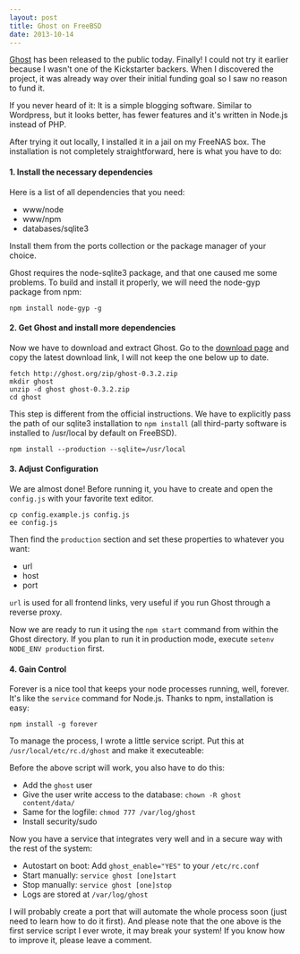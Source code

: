 ```yaml
---
layout: post
title: Ghost on FreeBSD
date: 2013-10-14
---
```

[Ghost](http://ghost.org) has been released to the public today. Finally! I could not try it earlier because I wasn't one of the Kickstarter backers. When I discovered the project, it was already way over their initial funding goal so I saw no reason to fund it.

If you never heard of it: It is a simple blogging software. Similar to Wordpress, but it looks better, has fewer features and it's written in Node.js instead of PHP.

After trying it out locally, I installed it in a jail on my FreeNAS box. The installation is not completely straightforward, here is what you have to do:

#### 1. Install the necessary dependencies

Here is a list of all dependencies that you need:

 * www/node
 * www/npm
 * databases/sqlite3

Install them from the ports collection or the package manager of your choice.

Ghost requires the node-sqlite3 package, and that one caused me some problems. To build and install it properly, we will need the node-gyp package from npm:

	npm install node-gyp -g

#### 2. Get Ghost and install more dependencies
Now we have to download and extract Ghost. Go to the [download page](http://ghost.org/download/) and copy the latest download link, I will not keep the one below up to date.

    fetch http://ghost.org/zip/ghost-0.3.2.zip
    mkdir ghost
    unzip -d ghost ghost-0.3.2.zip
    cd ghost


This step is different from the official instructions. We have to explicitly pass the path of our sqlite3 installation to `npm install` (all third-party software is installed to /usr/local by default on FreeBSD).

	npm install --production --sqlite=/usr/local

#### 3. Adjust Configuration

We are almost done! Before running it, you have to create and open the `config.js` with your favorite text editor.

    cp config.example.js config.js
    ee config.js

Then find the `production` section and set these properties to whatever you want:

* url
* host
* port

`url` is used for all frontend links, very useful if you run Ghost through a reverse proxy.

Now we are ready to run it using the `npm start` command from within the Ghost directory. If you plan to run it in production mode, execute `setenv NODE_ENV production` first.

#### 4. Gain Control

Forever is a nice tool that keeps your node processes running, well, forever. It's like the `service` command for Node.js. Thanks to npm, installation is easy:

	npm install -g forever

To manage the process, I wrote a little service script. Put this at `/usr/local/etc/rc.d/ghost` and make it executeable:

<script src="https://gist.github.com/jgillich/7045531.js"></script>

Before the above script will work, you also have to do this:

* Add the `ghost` user
* Give the user write access to the database: `chown -R ghost content/data/`
* Same for the logfile: `chmod 777 /var/log/ghost`
* Install security/sudo

Now you have a service that integrates very well and in a secure way with the rest of the system:

* Autostart on boot: Add `ghost_enable="YES"` to your `/etc/rc.conf`
* Start manually: `service ghost [one]start`
* Stop manually: `service ghost [one]stop`
* Logs are stored at `/var/log/ghost`

I will probably create a port that will automate the whole process soon (just need to learn how to do it first). And please note that the one above is the first service script I ever wrote, it may break your system! If you know how to improve it, please leave a comment.
